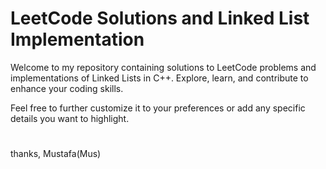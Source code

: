 # LeetCode Solutions and Linked List Implementation

Welcome to my repository containing solutions to LeetCode problems and implementations of Linked Lists in C++. Explore, learn, and contribute to enhance your coding skills.

Feel free to further customize it to your preferences or add any specific details you want to highlight.
#
thanks,
Mustafa(Mus)
